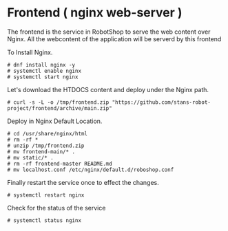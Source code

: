 # Frontend ( nginx web-server )

The frontend is the service in RobotShop to serve the web content over Nginx.
All the webcontent of the application will be serverd by this frontend

To Install Nginx.

```
# dnf install nginx -y
# systemctl enable nginx 
# systemctl start nginx 
```

Let's download the HTDOCS content and deploy under the Nginx path.

```
# curl -s -L -o /tmp/frontend.zip "https://github.com/stans-robot-project/frontend/archive/main.zip"
```

Deploy in Nginx Default Location.

```
# cd /usr/share/nginx/html
# rm -rf * 
# unzip /tmp/frontend.zip
# mv frontend-main/* .
# mv static/* .
# rm -rf frontend-master README.md
# mv localhost.conf /etc/nginx/default.d/roboshop.conf
```

Finally restart the service once to effect the changes.

```
# systemctl restart nginx 
```
 Check for the status of the service 
 
```
# systemctl status nginx
```
